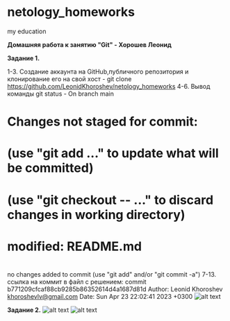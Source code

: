 # netology_homeworks
my education

**Домашняя работа к занятию "Git" - Хорошев Леонид**

**Задание 1.**

1-3. Создание аккаунта на GitHub,публичного репозитория и клонирование его на свой хост - git clone https://github.com/LeonidKhoroshev/netology_homeworks 
4-6. Вывод команды git status - On branch main
# Changes not staged for commit:
#   (use "git add <file>..." to update what will be committed)
#   (use "git checkout -- <file>..." to discard changes in working directory)
#
#       modified:   README.md
#
no changes added to commit (use "git add" and/or "git commit -a")
7-13. ссылка на коммит в файл с решением:
commit b771209cfcaf88cb9285b86352614d4a1687d81d
Author: Leonid Khoroshev <khoroshevlv@gmail.com>
Date:   Sun Apr 23 22:02:41 2023 +0300
![alt text](https://github.com/LeonidKhoroshev/netology_homeworks/screen1.png)
 
**Задание 2.**
![alt text](https://github.com/LeonidKhoroshev/netology_homeworks/screenshot2.png)
![alt text](https://github.com/LeonidKhoroshev/netology_homeworks/screenshot3.png)
